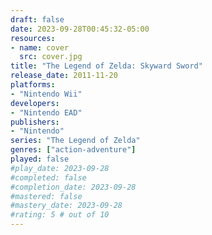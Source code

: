 ```yaml
---
draft: false
date: 2023-09-28T00:45:32-05:00
resources:
- name: cover
  src: cover.jpg
title: "The Legend of Zelda: Skyward Sword"
release_date: 2011-11-20
platforms:
- "Nintendo Wii"
developers: 
- "Nintendo EAD"
publishers:
- "Nintendo"
series: "The Legend of Zelda"
genres: ["action-adventure"]
played: false
#play_date: 2023-09-28
#completed: false
#completion_date: 2023-09-28
#mastered: false
#mastery_date: 2023-09-28
#rating: 5 # out of 10
---
```



